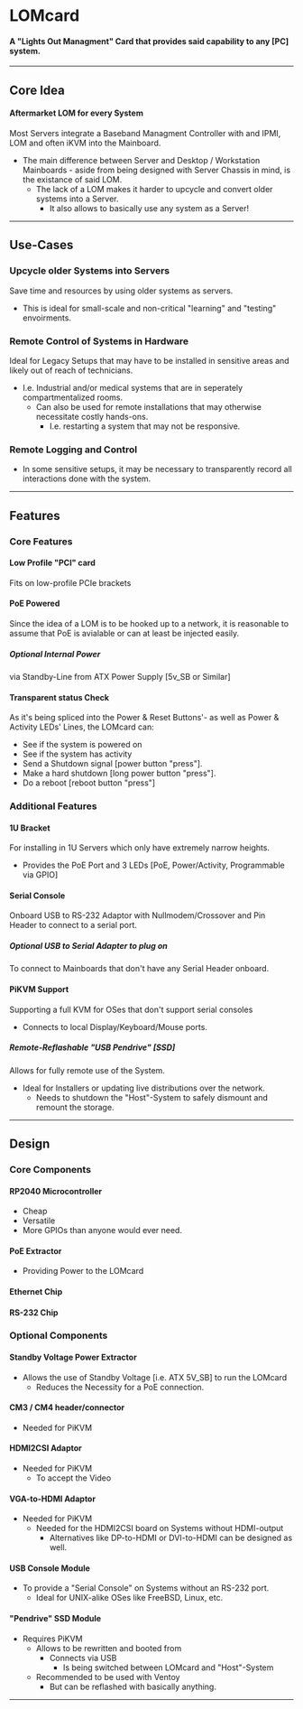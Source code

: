 # LOMcard
#### A "Lights Out Managment" Card that provides said capability to any [PC] system.

---

## Core Idea
#### Aftermarket LOM for every System
Most Servers integrate a Baseband Managment Controller with and IPMI, LOM and often iKVM into the Mainboard.
- The main difference between Server and Desktop / Workstation Mainboards - aside from being designed with Server Chassis in mind, is the existance of said LOM.
  - The lack of a LOM makes it harder to upcycle and convert older systems into a Server.
    - It also allows to basically use any system as a Server!

---

## Use-Cases
### Upcycle older Systems into Servers
Save time and resources by using older systems as servers.
- This is ideal for small-scale and non-critical "learning" and "testing" envoirments.
### Remote Control of Systems in Hardware
Ideal for Legacy Setups that may have to be installed in sensitive areas and likely out of reach of technicians.
- I.e. Industrial and/or medical systems that are in seperately compartmentalized rooms.
  - Can also be used for remote installations that may otherwise necessitate costly hands-ons.
    - I.e. restarting a system that may not be responsive. 
### Remote Logging and Control
- In some sensitive setups, it may be necessary to transparently record all interactions done with the system.

---

## Features
### Core Features
#### Low Profile "PCI" card
Fits on low-profile PCIe brackets
#### PoE Powered
Since the idea of a LOM is to be hooked up to a network, it is reasonable to assume that PoE is avialable or can at least be injected easily.
##### Optional Internal Power
via Standby-Line from ATX Power Supply [5v_SB or Similar]
#### Transparent status Check
As it's being spliced into the Power & Reset Buttons'- as well as Power & Activity LEDs' Lines, the LOMcard can:
- See if the system is powered on
- See if the system has activity
- Send a Shutdown signal [power button "press"].
- Make a hard shutdown [long power button "press"].
- Do a reboot [reboot button "press"]
### Additional Features
#### 1U Bracket
For installing in 1U Servers which only have extremely narrow heights.
- Provides the PoE Port and 3 LEDs [PoE, Power/Activity, Programmable via GPIO]
#### Serial Console
Onboard USB to RS-232 Adaptor with Nullmodem/Crossover and Pin Header to connect to a serial port.
##### Optional USB to Serial Adapter to plug on 
To connect to Mainboards that don't have any Serial Header onboard.
#### PiKVM Support
Supporting a full KVM for OSes that don't support serial consoles 
- Connects to local Display/Keyboard/Mouse ports.
##### Remote-Reflashable "USB Pendrive" [SSD]
Allows for fully remote use of the System.
- Ideal for Installers or updating live distributions over the network.
  - Needs to shutdown the "Host"-System to safely dismount and remount the storage.

---

## Design
### Core Components
#### RP2040 Microcontroller
- Cheap
- Versatile
- More GPIOs than anyone would ever need.
#### PoE Extractor
- Providing Power to the LOMcard
#### Ethernet Chip
#### RS-232 Chip
### Optional Components
#### Standby Voltage Power Extractor
- Allows the use of Standby Voltage [i.e. ATX 5V_SB] to run the LOMcard
  - Reduces the Necessity for a PoE connection.
#### CM3 / CM4 header/connector
- Needed for PiKVM
#### HDMI2CSI Adaptor
- Needed for PiKVM
  - To accept the Video
#### VGA-to-HDMI Adaptor
- Needed for PiKVM
  - Needed for the HDMI2CSI board on Systems without HDMI-output
    - Alternatives like DP-to-HDMI or DVI-to-HDMI can be designed as well.
#### USB Console Module
- To provide a "Serial Console" on Systems without an RS-232 port.
  - Ideal for UNIX-alike OSes like FreeBSD, Linux, etc.
#### "Pendrive" SSD Module
- Requires PiKVM
  - Allows to be rewritten and booted from
    - Connects via USB
      - Is being switched between LOMcard and "Host"-System
  - Recommended to be used with Ventoy
    - But can be reflashed with basically anything.

---
